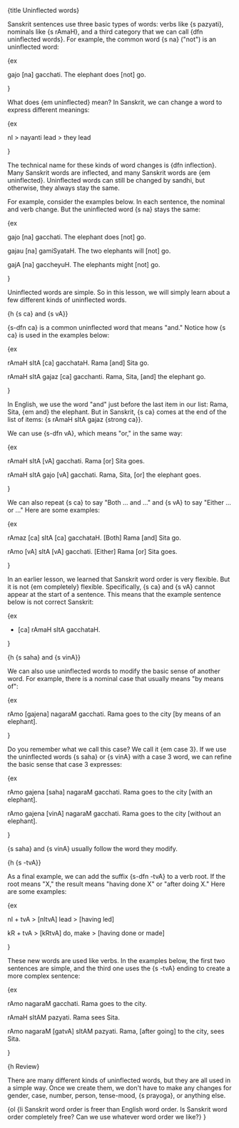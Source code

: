 {title Uninflected words}

Sanskrit sentences use three basic types of words: verbs like {s pazyati},
nominals like {s rAmaH}, and a third category that we can call {dfn uninflected
words}. For example, the common word {s na} ("not") is an uninflected word:

{ex

gajo [na] gacchati.
The elephant does [not] go.

}

What does {em uninflected} mean? In Sanskrit, we can change a word to express
different meanings:

{ex

nI > nayanti
lead > they lead

}

The technical name for these kinds of word changes is {dfn inflection}.  Many
Sanskrit words are inflected, and many Sanskrit words are {em uninflected}.
Uninflected words can still be changed by sandhi, but otherwise, they always
stay the same.

For example, consider the examples below. In each sentence, the nominal and
verb change. But the uninflected word {s na} stays the same:

{ex

gajo [na] gacchati.
The elephant does [not] go.

gajau [na] gamiSyataH.
The two elephants will [not] go.

gajA [na] gaccheyuH.
The elephants might [not] go.

}

Uninflected words are simple. So in this lesson, we will simply learn about a few different kinds of uninflected words.


{h {s ca} and {s vA}}

{s-dfn ca} is a common uninflected word that means "and." Notice how {s ca} is
used in the examples below:

{ex

rAmaH sItA [ca] gacchataH.
Rama [and] Sita go.

rAmaH sItA gajaz [ca] gacchanti.
Rama, Sita, [and] the elephant go.

}

In English, we use the word "and" just before the last item in our list: Rama,
Sita, {em and} the elephant. But in Sanskrit, {s ca} comes at the end of the
list of items: {s rAmaH sItA gajaz {strong ca}}.

We can use {s-dfn vA}, which means "or," in the same way:

{ex

rAmaH sItA [vA] gacchati.
Rama [or] Sita goes.

rAmaH sItA gajo [vA] gacchati.
Rama, Sita, [or] the elephant goes.

}

We can also repeat {s ca} to say "Both ... and ..." and {s vA} to say "Either
... or ..." Here are some examples:

{ex

rAmaz [ca] sItA [ca] gacchataH.
[Both] Rama [and] Sita go.

rAmo [vA] sItA [vA] gacchati.
[Either] Rama [or] Sita goes.

}

In an earlier lesson, we learned that Sanskrit word order is very flexible. But
it is not {em completely} flexible. Specifically, {s ca} and {s vA} cannot
appear at the start of a sentence. This means that the example sentence below
is not correct Sanskrit:

{ex

* [ca] rAmaH sItA gacchataH.

}


{h {s saha} and {s vinA}}

We can also use uninflected words to modify the basic sense of another word.
For example, there is a nominal case that usually means "by means of":

{ex

rAmo [gajena] nagaraM gacchati.
Rama goes to the city [by means of an elephant].

}

Do you remember what we call this case? We call it {em case 3}. If we use the
uninflected words {s saha} or {s vinA} with a case 3 word, we can refine the
basic sense that case 3 expresses:

{ex

rAmo gajena [saha] nagaraM gacchati.
Rama goes to the city [with an elephant].

rAmo gajena [vinA] nagaraM gacchati.
Rama goes to the city [without an elephant].

}

{s saha} and {s vinA} usually follow the word they modify.


{h {s -tvA}}

As a final example, we can add the suffix {s-dfn -tvA} to a verb root. If the
root means "X," the result means "having done X" or "after doing X." Here are
some examples:

{ex

nI + tvA > [nItvA]
lead > [having led]

kR + tvA > [kRtvA]
do, make > [having done or made]

}

These new words are used like verbs. In the examples below, the first two
sentences are simple, and the third one uses the {s -tvA} ending to create a
more complex sentence:

{ex

rAmo nagaraM gacchati.
Rama goes to the city.

rAmaH sItAM pazyati.
Rama sees Sita.

rAmo nagaraM [gatvA] sItAM pazyati.
Rama, [after going] to the city, sees Sita.

}


{h Review}

There are many different kinds of uninflected words, but they are all used in a
simple way. Once we create them, we don't have to make any changes for gender,
case, number, person, tense-mood, {s prayoga}, or anything else.


{ol
    {li Sanskrit word order is freer than English word order. Is Sanskrit word
    order completely free? Can we use whatever word order we like?}
}

